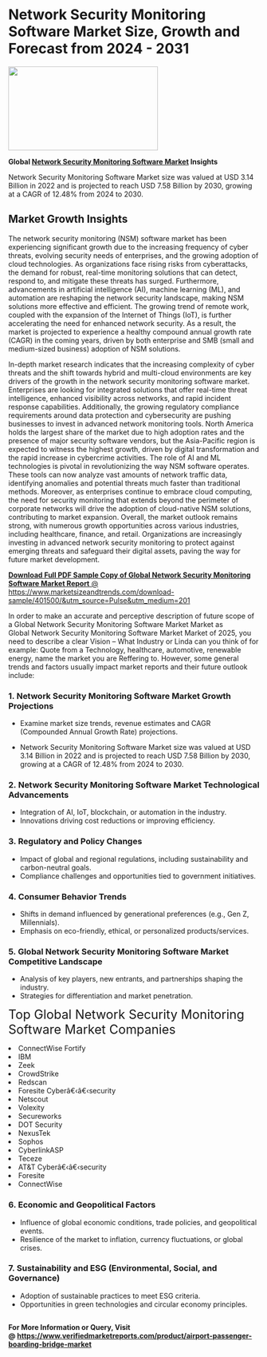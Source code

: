 <H1>Network Security Monitoring Software Market Size, Growth and Forecast from 2024 - 2031</H1><img class="aligncenter size-medium wp-image-584254" src="https://thirdeyenews.in/wp-content/uploads/2024/09/Global-Market-Research-300x168.jpeg" alt="" width="300" height="168" /><p><strong>Global&nbsp;<a href="https://www.marketsizeandtrends.com/download-sample/401500/&amp;utm_source=Pulse&amp;utm_medium=201">Network Security Monitoring Software Market</a> Insights</strong></p><p>Network Security Monitoring Software Market size was valued at USD 3.14 Billion in 2022 and is projected to reach USD 7.58 Billion by 2030, growing at a CAGR of 12.48% from 2024 to 2030.</p><p><h2>Market Growth Insights</h2> <p>The network security monitoring (NSM) software market has been experiencing significant growth due to the increasing frequency of cyber threats, evolving security needs of enterprises, and the growing adoption of cloud technologies. As organizations face rising risks from cyberattacks, the demand for robust, real-time monitoring solutions that can detect, respond to, and mitigate these threats has surged. Furthermore, advancements in artificial intelligence (AI), machine learning (ML), and automation are reshaping the network security landscape, making NSM solutions more effective and efficient. The growing trend of remote work, coupled with the expansion of the Internet of Things (IoT), is further accelerating the need for enhanced network security. As a result, the market is projected to experience a healthy compound annual growth rate (CAGR) in the coming years, driven by both enterprise and SMB (small and medium-sized business) adoption of NSM solutions.</p> <p><a href="#"></a></p> <p>In-depth market research indicates that the increasing complexity of cyber threats and the shift towards hybrid and multi-cloud environments are key drivers of the growth in the network security monitoring software market. Enterprises are looking for integrated solutions that offer real-time threat intelligence, enhanced visibility across networks, and rapid incident response capabilities. Additionally, the growing regulatory compliance requirements around data protection and cybersecurity are pushing businesses to invest in advanced network monitoring tools. North America holds the largest share of the market due to high adoption rates and the presence of major security software vendors, but the Asia-Pacific region is expected to witness the highest growth, driven by digital transformation and the rapid increase in cybercrime activities. The role of AI and ML technologies is pivotal in revolutionizing the way NSM software operates. These tools can now analyze vast amounts of network traffic data, identifying anomalies and potential threats much faster than traditional methods. Moreover, as enterprises continue to embrace cloud computing, the need for security monitoring that extends beyond the perimeter of corporate networks will drive the adoption of cloud-native NSM solutions, contributing to market expansion. Overall, the market outlook remains strong, with numerous growth opportunities across various industries, including healthcare, finance, and retail. Organizations are increasingly investing in advanced network security monitoring to protect against emerging threats and safeguard their digital assets, paving the way for future market development.</p> <p><a href="#"></p><p><span class=""><strong>Download Full PDF Sample Copy of Global Network Security Monitoring Software Market Report</strong> @ <a href="https://www.marketsizeandtrends.com/download-sample/401500/&amp;utm_source=Pulse&amp;utm_medium=201" target="_blank">https://www.marketsizeandtrends.com/download-sample/401500/&amp;utm_source=Pulse&amp;utm_medium=201</a></span></p><p>In order to make an accurate and perceptive description of future scope of a Global&nbsp;Network Security Monitoring Software Market Market as Global&nbsp;Network Security Monitoring Software Market Market of 2025, you need to describe a clear Vision &ndash; What Industry or Linda can you think of for example: Quote from a Technology, healthcare, automotive, renewable energy, name the market you are Reffering to. However, some general trends and factors usually impact market reports and their future outlook include:</p><h3>1.&nbsp;<strong>Network Security Monitoring Software Market Growth Projections</strong></h3><ul><li>Examine market size trends, revenue estimates and CAGR (Compounded Annual Growth Rate) projections.</li><li><p>Network Security Monitoring Software Market size was valued at USD 3.14 Billion in 2022 and is projected to reach USD 7.58 Billion by 2030, growing at a CAGR of 12.48% from 2024 to 2030.</p></li></ul><h3>2.&nbsp;<strong>Network Security Monitoring Software Market Technological Advancements</strong></h3><ul><li>Integration of AI, IoT, blockchain, or automation in the industry.</li><li>Innovations driving cost reductions or improving efficiency.</li></ul><h3>3.&nbsp;<strong>Regulatory and Policy Changes</strong></h3><ul><li>Impact of global and regional regulations, including sustainability and carbon-neutral goals.</li><li>Compliance challenges and opportunities tied to government initiatives.</li></ul><h3>4.&nbsp;<strong>Consumer Behavior Trends</strong></h3><ul><li>Shifts in demand influenced by generational preferences (e.g., Gen Z, Millennials).</li><li>Emphasis on eco-friendly, ethical, or personalized products/services.</li></ul><h3>5.&nbsp;<strong>Global Network Security Monitoring Software Market Competitive Landscape</strong></h3><ul><li>Analysis of key players, new entrants, and partnerships shaping the industry.</li><li>Strategies for differentiation and market penetration.</li></ul><p data-pm-slice="1 1 []"><span style="color: inherit; font-family: inherit; font-size: 25px;">Top Global Network Security Monitoring Software Market Companies</span></p><div class="" data-test-id=""><p><li>ConnectWise Fortify</li><li> IBM</li><li> Zeek</li><li> CrowdStrike</li><li> Redscan</li><li> Foresite Cyberâ€‹â€‹security</li><li> Netscout</li><li> Volexity</li><li> Secureworks</li><li> DOT Security</li><li> NexusTek</li><li> Sophos</li><li> CyberlinkASP</li><li> Teceze</li><li> AT&T Cyberâ€‹â€‹security</li><li> Foresite</li><li> ConnectWise</li></p></div><h3>6.&nbsp;<strong>Economic and Geopolitical Factors</strong></h3><ul><li>Influence of global economic conditions, trade policies, and geopolitical events.</li><li>Resilience of the market to inflation, currency fluctuations, or global crises.</li></ul><h3>7.&nbsp;<strong>Sustainability and ESG (Environmental, Social, and Governance)</strong></h3><ul><li>Adoption of sustainable practices to meet ESG criteria.</li><li>Opportunities in green technologies and circular economy principles.</li></ul><h2><strong style="font-size: 14px;">For More Information or Query, Visit @&nbsp;</strong><a style="background-color: #ffffff; font-size: 14px;" href="https://www.marketsizeandtrends.com/report/network-security-monitoring-software-market/" target="_blank">https://www.verifiedmarketreports.com/product/airport-passenger-boarding-bridge-market</a></h2>
